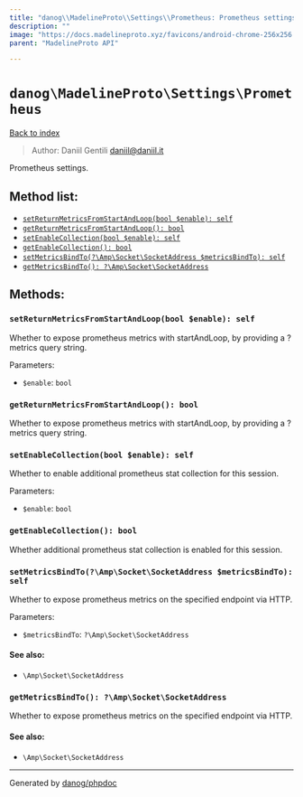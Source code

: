 ```yaml
---
title: "danog\\MadelineProto\\Settings\\Prometheus: Prometheus settings."
description: ""
image: "https://docs.madelineproto.xyz/favicons/android-chrome-256x256.png"
parent: "MadelineProto API"

---
```

# `danog\MadelineProto\Settings\Prometheus`
[Back to index](../../../index.html)

> Author: Daniil Gentili <daniil@daniil.it>  
  

Prometheus settings.  




## Method list:
* [`setReturnMetricsFromStartAndLoop(bool $enable): self`](#setReturnMetricsFromStartAndLoop)
* [`getReturnMetricsFromStartAndLoop(): bool`](#getReturnMetricsFromStartAndLoop)
* [`setEnableCollection(bool $enable): self`](#setEnableCollection)
* [`getEnableCollection(): bool`](#getEnableCollection)
* [`setMetricsBindTo(?\Amp\Socket\SocketAddress $metricsBindTo): self`](#setMetricsBindTo)
* [`getMetricsBindTo(): ?\Amp\Socket\SocketAddress`](#getMetricsBindTo)

## Methods:
### <a name="setReturnMetricsFromStartAndLoop"></a> `setReturnMetricsFromStartAndLoop(bool $enable): self`

Whether to expose prometheus metrics with startAndLoop, by providing a ?metrics query string.


Parameters:

* `$enable`: `bool`   



### <a name="getReturnMetricsFromStartAndLoop"></a> `getReturnMetricsFromStartAndLoop(): bool`

Whether to expose prometheus metrics with startAndLoop, by providing a ?metrics query string.



### <a name="setEnableCollection"></a> `setEnableCollection(bool $enable): self`

Whether to enable additional prometheus stat collection for this session.


Parameters:

* `$enable`: `bool`   



### <a name="getEnableCollection"></a> `getEnableCollection(): bool`

Whether additional prometheus stat collection is enabled for this session.



### <a name="setMetricsBindTo"></a> `setMetricsBindTo(?\Amp\Socket\SocketAddress $metricsBindTo): self`

Whether to expose prometheus metrics on the specified endpoint via HTTP.


Parameters:

* `$metricsBindTo`: `?\Amp\Socket\SocketAddress`   


#### See also: 
* `\Amp\Socket\SocketAddress`




### <a name="getMetricsBindTo"></a> `getMetricsBindTo(): ?\Amp\Socket\SocketAddress`

Whether to expose prometheus metrics on the specified endpoint via HTTP.


#### See also: 
* `\Amp\Socket\SocketAddress`




---
Generated by [danog/phpdoc](https://phpdoc.daniil.it)
